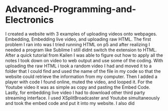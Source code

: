 # Advanced-Programming-and-Electronics

I created a website with 3 examples of uploading videos onto webpages. Embedding, Embedding live video, and uploading raw HTML. The first problem I ran into was I tried running HTML on p5 and after realizing I needed a program like Sublime I still didnt switch the extension to HTML. After a quick tutorial from Kailen I was able to figure out how to apply all the notes I took down on video to web output and use some of the coding. With uploading the raw HTML i took a random video I had and moved it to a folder that I could find and used the name of the file in my code so that the website could retrieve the information from my computer. Then I added a player with code I found online, muted the video, and looped it. For the Youtube video it was as simple as copy and pasting the Embed Code. Lastly, for embedding live video I had to download other third party streaming interface. I used XSplitBroadcaster and Youtube simultaneously and took the embed code and put it into my website. I also did
